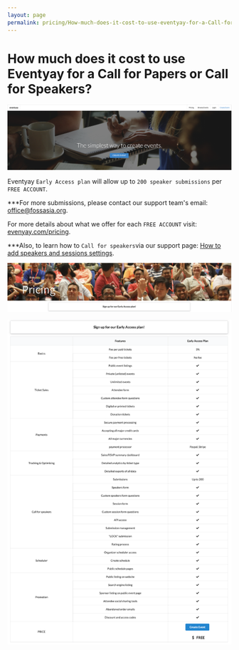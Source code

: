 ```yaml
---
layout: page
permalink: pricing/How-much-does-it-cost-to-use-eventyay-for-a-Call-for-Papers-or-Call-for-Speakers
---
```

# How much does it cost to use Eventyay for a Call for Papers or Call for Speakers?

![Cost for Papers and speakers](/images/How-much-does-it-cost-to-use-eventyay-for-a-Call-for-Papers-or-Call-for-Speakers-1.png)

Eventyay `Early Access plan` will allow up to `200 speaker submissions` per `FREE ACCOUNT`. 

***For more submissions, please contact our support team's email: office@fossasia.org. 

For more details about what we offer for each `FREE ACCOUNT` visit: [evenyay.com/pricing](https://eventyay.com/pricing). 

***Also, to learn how to `Call for speakers`via our support page: [How to add speakers and sessions settings](http://support.eventyay.com/event-setup/How-to-add-speakers-and-sessions-settings-call-for-speakers-and-speakers-form.html).

![Cost for Papers and speakers](/images/How-much-does-it-cost-to-use-eventyay-for-a-Call-for-Papers-or-Call-for-Speakers-3.png)

![Cost for Papers and speakers](/images/How-much-does-it-cost-to-use-eventyay-for-a-Call-for-Papers-or-Call-for-Speakers-4.png)

